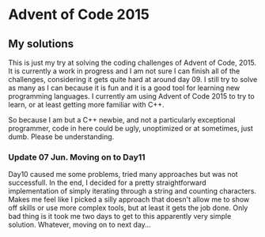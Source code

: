 # Advent of Code 2015

## My solutions

This is just my try at solving the coding challenges of Advent of Code, 2015. It is currently a work in progress and I am not sure I can finish all of the challenges, considering it gets quite hard at around day 09.
I still try to solve as many as I can because it is fun and it is a good tool for learning new programming languages. I currently am using Advent of Code 2015 to try to learn, or at least getting more familiar with C++.

So because I am but a C++ newbie, and not a particularly exceptional programmer, code in here could be ugly, unoptimized or at sometimes, just dumb. Please be understanding.

### Update 07 Jun. Moving on to Day11
Day10 caused me some problems, tried many approaches but was not successfull. In the end, I decided for a pretty straightforward implementation of simply iterating through a string and counting characters. Makes me feel like I picked a silly approach that doesn't allow me to show off skills or use more complex tools, but at least it gets the job done. Only bad thing is it took me two days to get to this apparently very simple solution. Whatever, moving on to next day...


